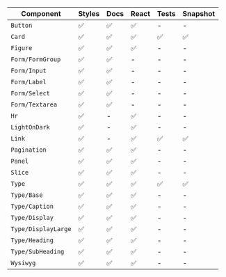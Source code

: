 Component           | Styles | Docs | React | Tests | Snapshot
------------------- | ------ | ---- | ----- | ----- | --------
`Button`            | ✅      | ✅ | ✅ | - | -
`Card`              | ✅      | ✅ | ✅ | ✅ | ✅
`Figure`            | ✅      | ✅ | ✅ | - | -
`Form/FormGroup`    | ✅      | ✅| - | - | -
`Form/Input`        | ✅      | ✅| - | - | -
`Form/Label`        | ✅      | ✅| - | - | -
`Form/Select`       | ✅      | ✅| - | - | -
`Form/Textarea`     | ✅      | ✅| - | - | -
`Hr`                | ✅      | - | ✅ | - | -
`LightOnDark`       | ✅      | - | ✅ | - | -
`Link`              | ✅      | - | ✅ | ✅ | ✅
`Pagination`        | ✅      | ✅ | ✅ | - | -
`Panel`             | ✅      | ✅ | ✅ | - | -
`Slice`             | ✅      | ✅ | ✅ | - | -
`Type`              | ✅      | ✅ | ✅ | ✅ | ✅
`Type/Base`         | ✅      | ✅ | ✅ | - | -
`Type/Caption`      | ✅      | ✅ | ✅ | - | -
`Type/Display`      | ✅      | ✅ | ✅ | - | -
`Type/DisplayLarge` | ✅      | ✅ | ✅ | - | -
`Type/Heading`      | ✅      | ✅ | ✅ | - | -
`Type/SubHeading`   | ✅      | ✅ | ✅ | - | -
`Wysiwyg`           | ✅      | ✅ | ✅ | - | -
